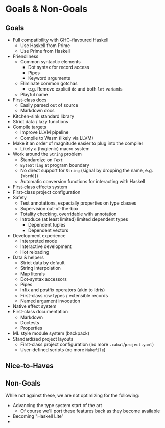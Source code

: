# Goals & Non-Goals

## Goals

* Full compatibility with GHC-flavoured Haskell
  * Use Haskell from Prime
  * Use Prime from Haskell
* Friendliness
  * Common syntactic elements
    * Dot syntax for record access
    * Pipes
    * Keyword arguments
  * Eliminate common gotchas
    * e.g. Remove explicit `do` and both `let` variants
  * Playful name
* First-class docs
  * Easily parsed out of source
  * Markdown docs
* Kitchen-sink standard library
* Strict data / lazy functions
* Compile targets
  * Improve LLVM pipeline
  * Compile to Wasm \(likely via LLVM\)
* Make it an order of magnitude easier to plug into the compiler 
  * Likely a \(hygienic\) macro system
* Work around the `String` problem
  * Standardize on `Text`
  * `ByteString` at program boundary
  * No direct support for `String` \(signal by dropping the name, e.g. `[Word8]`\)
  * Automatic conversion functions for interacting with Haskell
* First-class effects system
* First-class project configuration
* Safety
  * Test annotations, especially properties on type classes
  * Supervision out-of-the-box
  * Totality checking, overridable with annotation
  * Introduce \(at least limited\) limited dependent types 
    * Dependent tuples
    * Dependent vectors
* Development experience
  * Interpreted mode
  * Interactive development
  * Hot reloading
* Data & helpers
  * Strict data by default
  * String interpolation
  * Map literals
  * Dot-syntax accessors
  * Pipes
  * Infix and postfix operators \(akin to Idris\)
  * First-class row types / extensible records
  * Named argument invocation
* Native effect system
* First-class documentation
  * Markdown
  * Doctests
  * Properties
* ML style module system \(backpack\)
* Standardized project layouts
  * First-class project configuration \(no more `.cabal`/`project.yaml`\)
  * User-defined scripts \(no more `Makefile`\)

## Nice-to-Haves



## Non-Goals

While not against these, we are not optimizing for the following:

* Advancing the type system start of the art
  * Of course we'll port these features back as they become available
* Becoming "Haskell Lite"
* 
